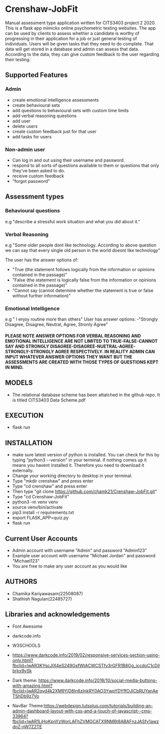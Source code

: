 # Crenshaw-JobFit
Manual assessment type application written for CITS3403 project 2 2020.
This is a flask app mimicks online psychometric testing websites. The app can be used by clients to assess whether a candidate is worthy of progressing in their application for a job or just general testing of individuals.
Users will be given tasks that they need to do complete. That data will get stored in a database and admin can assess that data. According to the data, they can give custom feedback to the user regarding their testing.

## Supported Features
### Admin
- create emotional intelligence assessments
- create behavioural sets
- add questions to behavioural sets with custom time limits
- add verbal reasoning questions
- add user
- delete users
- create custom feedback just for that user
- add tasks for users
### Non-admin user
- Can log in and out using their username and password.
- respond to all sorts of questions available to them or questions that only they've been asked to do.
- receive custom feedback
- "forgot password"

## Assessment types
### Behavioural questions
e.g "describe a stressful work situation and what you did about it."
### Verbal Reasoning
e.g "Some older people dont like technology. According to above question we can say that every single old person in the world doesnt like technology"

The user has the answer options of:
- "True (the statement follows logically from the information or opinions contained in the passage)"
- "False (the statement is logically false from the information or opinions contained in the passage)"
- "Cannot say (cannot determine whether the statement is true or false without further information)"

### Emotional Intelligence
e.g " I enjoy routine more than others"
User has answer options:
-"Strongly Disagree, Disagree, Neutral, Agree, Stronly Agree"

#### PLEASE NOTE ANSWER OPTIONS FOR VERBAL REASONING AND EMOTIONAL INTELLIGENCE ARE NOT LIMITED TO TRUE-FALSE-CANNOT SAY AND STRONGLY DISAGREE-DISAGREE-NUETRAL-AGREE-STRONGLY-STRONGLY AGREE RESPECTIVELY. IN REALITY ADMIN CAN INPUT WHATEVER ANSWER OPTIONS THEY WANT BUT THE ASSESSMENTS ARE CREATED WITH THOSE TYPES OF QUESTIONS KEPT IN MIND.

## MODELS
- The relational database scheme has been attatched in the github repo. It is titled CITS3403 Data Scheme.pdf

## EXECUTION
- flask run

## INSTALLATION
- make sure latest version of python is installed. You can check for this by typing "python3 --version" in your terminal. if nothing comes up it means you havent installed it. Therefore you need to download it externally.
- Change your working directory to desktop in your terminal.
- Type "mkdir crenshaw" and press enter
- Type "cd crenshaw" and press enter
- Then type "git clone https://github.com/chamk21/Crenshaw-JobFit.git"
- Type "cd Crenshaw-JobFit"
- python3 -m venv venv
- source venv/bin/activate
- pip3 install -r requirements.txt
- export FLASK_APP=quiz.py
- flask run
  
## Current User Accounts
- Admin account with username "Admin" and password "Admin123"
- Example user account with username "Michael Jordan" and password "Michael123"
- You are free to make any user account as you would like
   
## AUTHORS
- Chamika Kariyawasam(22508087)
- Shathish Nagulan(22485727)

## Libraries and acknowledgements
- Font Awesome
- darkcode.info
- W3SCHOOLS
- https://www.darkcode.info/2019/02/responsive-services-section-using-only.html?fbclid=IwAR3KYscJlX4eS249GsfWtACWCSTfy3rGFR1B8Gg_iccdoC1cDiIbrkx9ySk

- Dark theme: https://www.darkcode.info/2018/10/social-media-buttons-with-amazing.html?fbclid=IwAR2qyd4k2XM9YjD8ln6zInkRY0AO3YwpYDYffOJlCbRUYanAeTShDb9z7Vo

- NavBar Theme:https://webdesign.tutsplus.com/tutorials/building-an-admin-dashboard-layout-with-css-and-a-touch-of-javascript--cms-33964?fbclid=IwAR1LiHoKpnYzWorLAFhZVMGCATX9NM6t8ABAFnzJASfv1awzdnZ-nW7Z2TE


